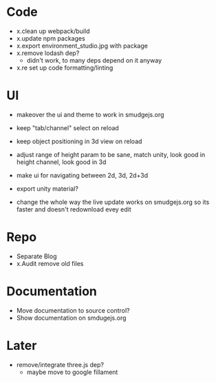 # Code

- x.clean up webpack/build
- x.update npm packages
- x.export environment_studio.jpg with package
- x.remove lodash dep?
  - didn't work, to many deps depend on it anyway
- x.re set up code formatting/linting

# UI

- makeover the ui and theme to work in smudgejs.org
- keep "tab/channel" select on reload
- keep object positioning in 3d view on reload
- adjust range of height param to be sane, match unity, look good in height channel, look good in 3d
- make ui for navigating between 2d, 3d, 2d+3d
- export unity material?

- change the whole way the live update works on smudgejs.org so its faster and doesn't redownload evey edit

# Repo

- Separate Blog
- x.Audit remove old files

# Documentation

- Move documentation to source control?
- Show documentation on smdugejs.org

# Later

- remove/integrate three.js dep?
  - maybe move to google fillament
